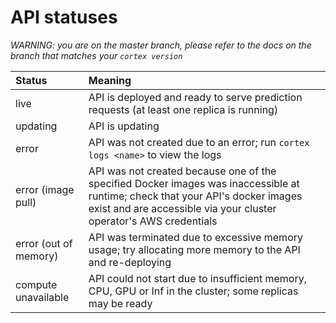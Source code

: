 # API statuses

_WARNING: you are on the master branch, please refer to the docs on the branch that matches your `cortex version`_

| Status | Meaning |
| :--- | :--- |
| live | API is deployed and ready to serve prediction requests \(at least one replica is running\) |
| updating | API is updating |
| error | API was not created due to an error; run `cortex logs <name>` to view the logs |
| error \(image pull\) | API was not created because one of the specified Docker images was inaccessible at runtime; check that your API's docker images exist and are accessible via your cluster operator's AWS credentials |
| error \(out of memory\) | API was terminated due to excessive memory usage; try allocating more memory to the API and re-deploying |
| compute unavailable | API could not start due to insufficient memory, CPU, GPU or Inf in the cluster; some replicas may be ready |

